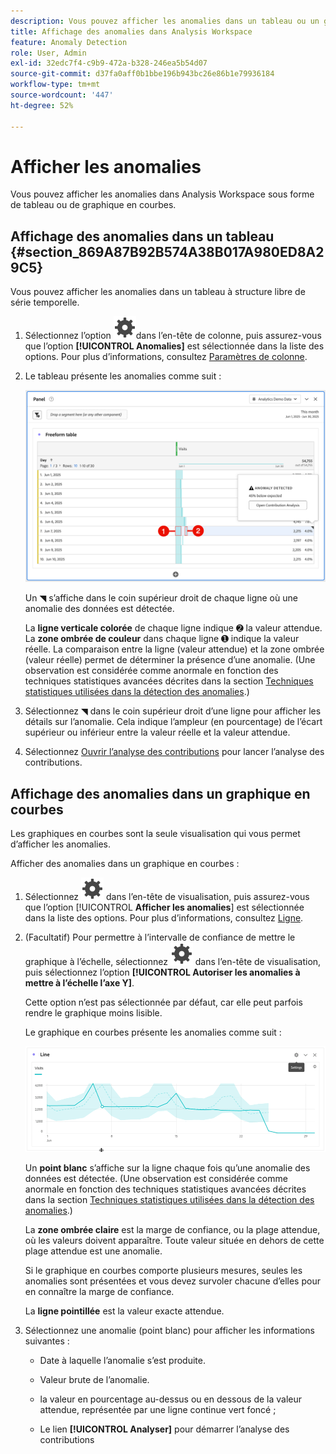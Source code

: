 ```yaml
---
description: Vous pouvez afficher les anomalies dans un tableau ou un graphique en courbes.
title: Affichage des anomalies dans Analysis Workspace
feature: Anomaly Detection
role: User, Admin
exl-id: 32edc7f4-c9b9-472a-b328-246ea5b54d07
source-git-commit: d37fa0aff0b1bbe196b943bc26e86b1e79936184
workflow-type: tm+mt
source-wordcount: '447'
ht-degree: 52%

---
```


# Afficher les anomalies

Vous pouvez afficher les anomalies dans Analysis Workspace sous forme de tableau ou de graphique en courbes.

## Affichage des anomalies dans un tableau {#section_869A87B92B574A38B017A980ED8A29C5}

Vous pouvez afficher les anomalies dans un tableau à structure libre de série temporelle.

1. Sélectionnez l’option ![Paramètre](/help/assets/icons/Setting.svg)dans l’en-tête de colonne, puis assurez-vous que l’option **[!UICONTROL Anomalies]** est sélectionnée dans la liste des options. Pour plus d’informations, consultez [Paramètres de colonne](/help/analyze/analysis-workspace/visualizations/freeform-table/column-row-settings/column-settings.md).

1. Le tableau présente les anomalies comme suit :

   ![ Anomalies détectées ](assets/anomaly-detected.png)

   Un ◥ s’affiche dans le coin supérieur droit de chaque ligne où une anomalie des données est détectée.

   La **ligne verticale colorée** de chaque ligne indique ➋ la valeur attendue. La **zone ombrée de couleur** dans chaque ligne ➊ indique la valeur réelle. La comparaison entre la ligne (valeur attendue) et la zone ombrée (valeur réelle) permet de déterminer la présence d’une anomalie. (Une observation est considérée comme anormale en fonction des techniques statistiques avancées décrites dans la section [Techniques statistiques utilisées dans la détection des anomalies](/help/analyze/analysis-workspace/c-anomaly-detection/statistics-anomaly-detection.md).)

1. Sélectionnez ◥ dans le coin supérieur droit d’une ligne pour afficher les détails sur l’anomalie. Cela indique l’ampleur (en pourcentage) de l’écart supérieur ou inférieur entre la valeur réelle et la valeur attendue.
1. Sélectionnez [Ouvrir l’analyse des contributions](run-contribution-analysis.md) pour lancer l’analyse des contributions.

## Affichage des anomalies dans un graphique en courbes

Les graphiques en courbes sont la seule visualisation qui vous permet d’afficher les anomalies.

Afficher des anomalies dans un graphique en courbes :

1. Sélectionnez ![Paramètre](/help/assets/icons/Setting.svg) dans l’en-tête de visualisation, puis assurez-vous que l’option [!UICONTROL **Afficher les anomalies**] est sélectionnée dans la liste des options. Pour plus d’informations, consultez [Ligne](/help/analyze/analysis-workspace/visualizations/line.md).

1. (Facultatif) Pour permettre à l’intervalle de confiance de mettre le graphique à l’échelle, sélectionnez ![Paramétrage](/help/assets/icons/Setting.svg) dans l’en-tête de visualisation, puis sélectionnez l’option **[!UICONTROL Autoriser les anomalies à mettre à l’échelle l’axe Y]**.

   Cette option n’est pas sélectionnée par défaut, car elle peut parfois rendre le graphique moins lisible.

   Le graphique en courbes présente les anomalies comme suit :

   ![Visualisation en ligne des anomalies détectées](assets/anomaly-detected-line.gif)

   Un **point blanc** s’affiche sur la ligne chaque fois qu’une anomalie des données est détectée. (Une observation est considérée comme anormale en fonction des techniques statistiques avancées décrites dans la section [Techniques statistiques utilisées dans la détection des anomalies](/help/analyze/analysis-workspace/c-anomaly-detection/statistics-anomaly-detection.md).)

   La **zone ombrée claire** est la marge de confiance, ou la plage attendue, où les valeurs doivent apparaître. Toute valeur située en dehors de cette plage attendue est une anomalie.

   Si le graphique en courbes comporte plusieurs mesures, seules les anomalies sont présentées et vous devez survoler chacune d’elles pour en connaître la marge de confiance.

   La **ligne pointillée** est la valeur exacte attendue.

1. Sélectionnez une anomalie (point blanc) pour afficher les informations suivantes :

   * Date à laquelle l’anomalie s’est produite.

   * Valeur brute de l’anomalie.

   * la valeur en pourcentage au-dessus ou en dessous de la valeur attendue, représentée par une ligne continue vert foncé ;

   * Le lien **[!UICONTROL Analyser]** pour démarrer l’analyse des contributions






